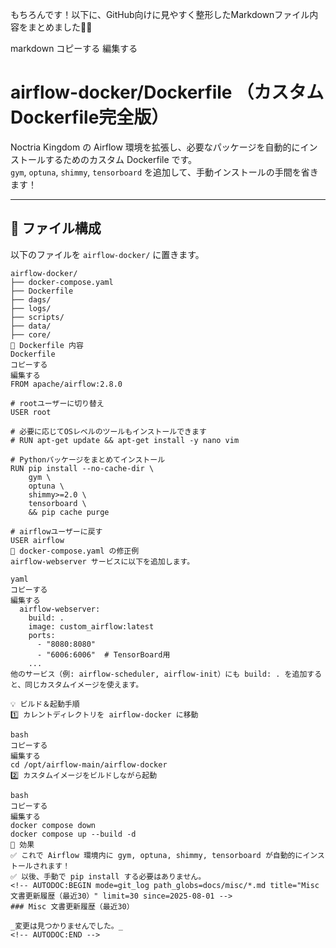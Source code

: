 もちろんです！以下に、GitHub向けに見やすく整形したMarkdownファイル内容をまとめました🚀✨

markdown
コピーする
編集する
# airflow-docker/Dockerfile （カスタムDockerfile完全版）

Noctria Kingdom の Airflow 環境を拡張し、必要なパッケージを自動的にインストールするためのカスタム Dockerfile です。  
`gym`, `optuna`, `shimmy`, `tensorboard` を追加して、手動インストールの手間を省きます！

---

## 📁 ファイル構成

以下のファイルを `airflow-docker/` に置きます。

```plaintext
airflow-docker/
├── docker-compose.yaml
├── Dockerfile
├── dags/
├── logs/
├── scripts/
├── data/
├── core/
📝 Dockerfile 内容
Dockerfile
コピーする
編集する
FROM apache/airflow:2.8.0

# rootユーザーに切り替え
USER root

# 必要に応じてOSレベルのツールもインストールできます
# RUN apt-get update && apt-get install -y nano vim

# Pythonパッケージをまとめてインストール
RUN pip install --no-cache-dir \
    gym \
    optuna \
    shimmy>=2.0 \
    tensorboard \
    && pip cache purge

# airflowユーザーに戻す
USER airflow
🚀 docker-compose.yaml の修正例
airflow-webserver サービスに以下を追加します。

yaml
コピーする
編集する
  airflow-webserver:
    build: .
    image: custom_airflow:latest
    ports:
      - "8080:8080"
      - "6006:6006"  # TensorBoard用
    ...
他のサービス（例: airflow-scheduler, airflow-init）にも build: . を追加すると、同じカスタムイメージを使えます。

💡 ビルド＆起動手順
1️⃣ カレントディレクトリを airflow-docker に移動

bash
コピーする
編集する
cd /opt/airflow-main/airflow-docker
2️⃣ カスタムイメージをビルドしながら起動

bash
コピーする
編集する
docker compose down
docker compose up --build -d
🎯 効果
✅ これで Airflow 環境内に gym, optuna, shimmy, tensorboard が自動的にインストールされます！
✅ 以後、手動で pip install する必要はありません。
<!-- AUTODOC:BEGIN mode=git_log path_globs=docs/misc/*.md title="Misc 文書更新履歴（最近30）" limit=30 since=2025-08-01 -->
### Misc 文書更新履歴（最近30）

_変更は見つかりませんでした。_
<!-- AUTODOC:END -->

